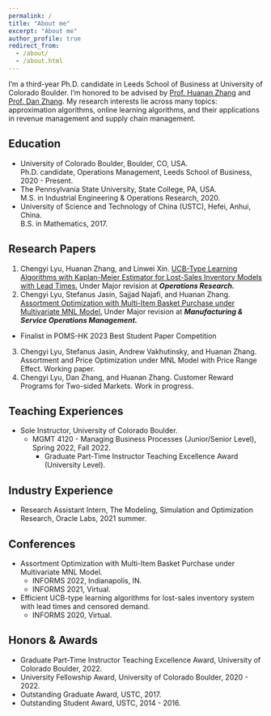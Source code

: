 ```yaml
---
permalink: /
title: "About me"
excerpt: "About me"
author_profile: true
redirect_from:
  - /about/
  - /about.html
---
```


I’m a third-year Ph.D. candidate in Leeds School of Business at University of Colorado Boulder. I’m honored to be advised by [Prof. Huanan Zhang](http://huananzhang.mystrikingly.com/) and [Prof. Dan Zhang](http://www.danzhang.com/). My research interests lie across many topics: approximation algorithms, online learning algorithms, and their applications in revenue management and supply chain management.

Education
------
* University of Colorado Boulder, Boulder, CO, USA.  
Ph.D. candidate, Operations Management, Leeds School of Business, 2020 - Present.
* The Pennsylvania State University, State College, PA, USA.  
M.S. in Industrial Engineering & Operations Research, 2020.
* University of Science and Technology of China (USTC), Hefei, Anhui, China.  
B.S. in Mathematics, 2017.

Research Papers
------
1. Chengyi Lyu, Huanan Zhang, and Linwei Xin. [UCB-Type Learning Algorithms with Kaplan-Meier Estimator for Lost-Sales Inventory Models with Lead Times.](https://papers.ssrn.com/sol3/papers.cfm?abstract_id=3944354) Under Major revision at ***Operations Research.***
2. Chengyi Lyu, Stefanus Jasin, Sajjad Najafi, and Huanan Zhang. [Assortment Optimization with Multi-Item Basket Purchase under Multivariate MNL Model.](https://papers.ssrn.com/sol3/papers.cfm?abstract_id=3818886) Under Major revision at ***Manufacturing & Service Operations Management.***
* Finalist in POMS-HK 2023 Best Student Paper Competition
3. Chengyi Lyu, Stefanus Jasin, Andrew Vakhutinsky, and Huanan Zhang. Assortment and Price Optimization under MNL Model with Price Range Effect. Working paper.
4. Chengyi Lyu, Dan Zhang, and Huanan Zhang. Customer Reward Programs for Two-sided Markets. Work in progress.


Teaching Experiences
------
* Sole Instructor, University of Colorado Boulder.
    * MGMT 4120 - Managing Business Processes (Junior/Senior Level), Spring 2022, Fall 2022.
        * Graduate Part-Time Instructor Teaching Excellence Award (University Level).
        <!-- *"These awards recognize excellent graduate student teachers for their hard work, creativity, and continued excellence in teaching."* -->

Industry Experience
------
<!-- * Research Scientist Intern, The Retail Pricing Science and Research, Amazon, 2023 summer.   -->

* Research Assistant Intern, The Modeling, Simulation and Optimization Research, Oracle Labs, 2021 summer.  

Conferences
------
* Assortment Optimization with Multi-Item Basket Purchase under Multivariate MNL Model.
    <!-- * POMS 2023,  -->
    * INFORMS 2022, Indianapolis, IN.
    * INFORMS 2021, Virtual.
* Efficient UCB-type learning algorithms for lost-sales inventory system with lead times and censored demand.
    * INFORMS 2020, Virtual.

Honors & Awards
------
* Graduate Part-Time Instructor Teaching Excellence Award, University of Colorado Boulder, 2022.
* University Fellowship Award, University of Colorado Boulder, 2020 - 2022.
* Outstanding Graduate Award, USTC, 2017.
* Outstanding Student Award, USTC, 2014 - 2016.
